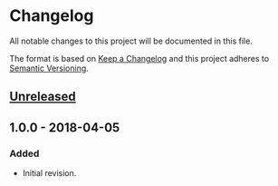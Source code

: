 # Changelog
All notable changes to this project will be documented in this file.

The format is based on [Keep a Changelog](http://keepachangelog.com/en/1.0.0/)
and this project adheres to [Semantic Versioning](http://semver.org/spec/v2.0.0.html).

## [Unreleased]

## 1.0.0 - 2018-04-05
### Added
- Initial revision.


[Unreleased]: https://github.com/olivierlacan/keep-a-changelog/compare/v1.0.0...HEAD